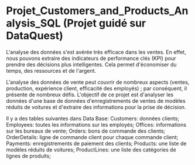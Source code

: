 # Projet_Customers_and_Products_Analysis_SQL (Projet guidé sur DataQuest)
L'analyse des données s'est avérée très efficace dans les ventes.
En effet, nous pouvons extraire des indicateurs de performance clés (KPI) pour prendre des décisions plus intelligentes.
Cela permet d'économiser du temps, des ressources et de l'argent.

L'analyse des données de vente peut couvrir de nombreux aspects (ventes, production, expérience client, efficacité des employés) ; par conséquent, il présente de nombreux défis.
L'objectif de ce projet est d'analyser les données d'une base de données d'enregistrements de ventes de modèles réduits de voitures et d'extraire des informations pour la prise de décision.

Il y a des tables suivantes dans Data Base:
Customers: données clients; 
Employees: toutes les informations sur les employés;
Offices: informations sur les bureaux de vente;
Orders: bons de commande des clients;
OrderDetails: ligne de commande client pour chaque commande client;
Payments: enregistrements de paiement des clients;
Products: une liste de modèles réduits de voitures;
ProductLines: une liste des catégories de lignes de produits;
